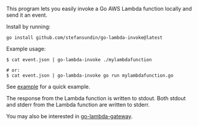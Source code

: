 This program lets you easily invoke a Go AWS Lambda function locally and send it an event.

Install by running:

```shell
go install github.com/stefansundin/go-lambda-invoke@latest
```

Example usage:

```shell
$ cat event.json | go-lambda-invoke ./mylambdafunction

# or:
$ cat event.json | go-lambda-invoke go run mylambdafunction.go
```

See [example](example) for a quick example.

The response from the Lambda function is written to stdout. Both stdout and stderr from the Lambda function are written to stderr.

You may also be interested in [go-lambda-gateway](https://github.com/stefansundin/go-lambda-gateway).
